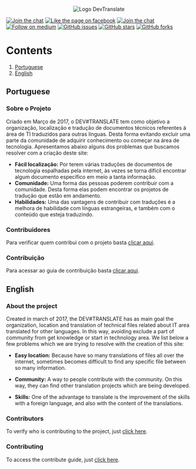 <p align="center">
  <img src="http://ap.imagensbrasil.org/images/2017/08/30/fsfdsff46e54.png" alt="Logo DevTranslate"/>
</p>

[![Join the chat](https://img.shields.io/badge/gitter-join%20chat%20%E2%86%92-cc2b5e.svg?style=flat-square)](https://gitter.im/devtranslate/Lobby)
[![Like the page on facebook](https://img.shields.io/badge/facebook-like%20the%20page%20%E2%86%92-4267b2.svg?style=flat-square)](https://www.facebook.com/devtranslate/)
[![Join the chat](https://img.shields.io/badge/telegram-join%20chat%20%E2%86%92-0088cc.svg?style=flat-square)](https://telegram.me/devtranslate)
[![Follow on medium](https://img.shields.io/badge/medium-follow%20us%20%E2%86%92-02b875.svg?style=flat-square)](https://medium.com/devtranslate)
[![GitHub issues](https://img.shields.io/github/issues/devtranslate/about.svg?style=flat-square)](https://github.com/devtranslate/about/issues)
[![GitHub stars](https://img.shields.io/github/stars/devtranslate/about.svg?style=flat-square)](https://github.com/devtranslate/about/stargazers)
[![GitHub forks](https://img.shields.io/github/forks/devtranslate/about.svg?style=flat-square)](https://github.com/devtranslate/about/network)

# Contents
1. [Portuguese](https://github.com/devtranslate/about#portuguese)
2. [English](https://github.com/devtranslate/about#english)

## Portuguese

### Sobre o Projeto
Criado em Março de 2017, o DEV#TRANSLATE tem como objetivo a organização, localização e tradução de documentos técnicos referentes à área de TI traduzidos para outras línguas. Desta forma evitando excluir uma parte da comunidade de adquirir conhecimento ou começar na área de tecnologia. Apresentamos abaixo alguns dos problemas que buscamos resolver com a criação deste site:

* **Fácil localização:** Por terem várias traduções de documentos de tecnologia espalhadas pela internet, às vezes se torna difícil encontrar algum documento específico em meio a tanta informação.
* **Comunidade:** Uma forma das pessoas poderem contribuir com a comunidade. Desta forma elas podem encontrar os projetos de tradução que estão em andamento.
* **Habilidades:** Uma das vantagens de contribuir com traduções é a melhora de habilidade com línguas estrangeiras, e também com o conteúdo que esteja traduzindo.

### Contribuidores
Para verificar quem contribui com o projeto basta [clicar aqui][link-contributors].

### Contribuição
Para acessar ao guia de contribuição basta [clicar aqui][link-contributing].

## English

### About the project
Created in march of 2017, the DEV#TRANSLATE has as main goal the organization, location and translation of technical files related about IT area translated for other languages. In this way, avoiding exclude a part of community from get knowledge or start in technology area. We list below a few problems which we are trying to resolve with the creation of this site:

* **Easy location:** Because have so many translations of files all over the internet, sometimes becomes difficult to find any specific file between so many information.

* **Community:** A way to people contribute with the community. On this way, they can find other translation projects which are being developed.

* **Skills:** One of the advantage to translate is the improvement of the skills with a foreign language, and also with the content of the translations.

### Contributors
To verify who is contributing to the project, just [click here][link-contributors].

### Contributing
To access the contribute guide, just [click here][link-contributing].

[link-contributors]: https://github.com/devtranslate/about/blob/master/CONTRIBUTORS.md
[link-contributing]: https://github.com/devtranslate/about/blob/master/CONTRIBUTING.md

